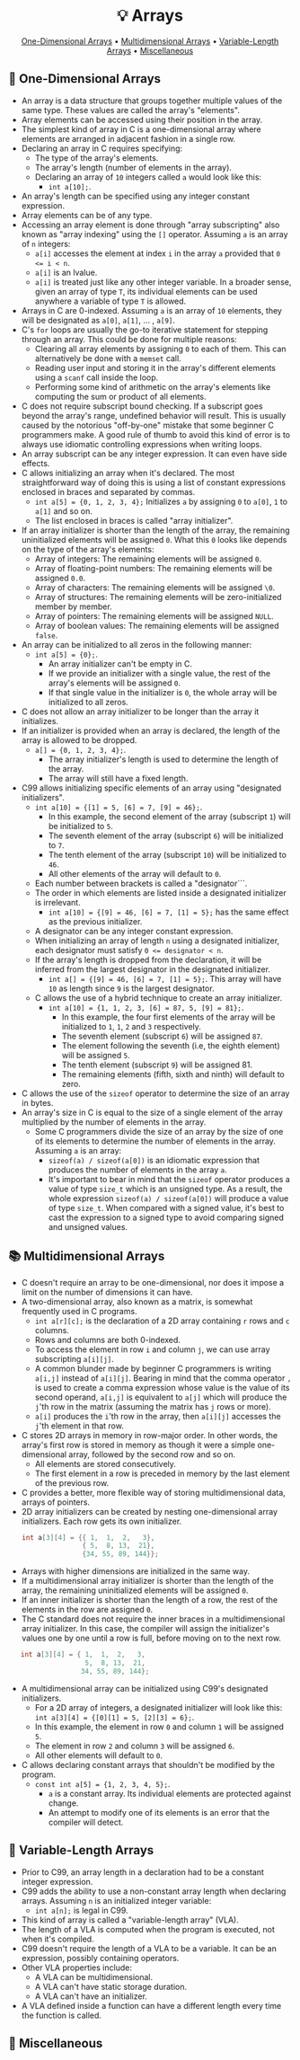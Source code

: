 <h1 align="center">💡<strong> Arrays</strong></h1>
<p align="center">
  <a href="#straight_ruler-one-dimensional-arrays">One-Dimensional Arrays</a> •
  <a href="#books-multidimensional-arrays">Multidimensional Arrays</a> •
  <a href="#rainbow-variable-length-arrays">Variable-Length Arrays</a> •
  <a href="#game_die-miscellaneous"> Miscellaneous</a>
</p>

## :straight_ruler: One-Dimensional Arrays

* An array is a data structure that groups together multiple values of the same type. These values are called the array's "elements".
* Array elements can be accessed using their position in the array.
* The simplest kind of array in C is a one-dimensional array where elements are arranged in adjacent fashion in a single row.
* Declaring an array in C requires specifying:
   * The type of the array's elements.
   * The array's length (number of elements in the array).
   * Declaring an array of ```10``` integers called ```a``` would look like this:
      * ```int a[10];```.
* An array's length can be specified using any integer constant expression.
* Array elements can be of any type.
* Accessing an array element is done through "array subscripting" also known as "array indexing" using the ```[]``` operator. Assuming ```a``` is an array of ```n``` integers:
   * ```a[i]``` accesses the element at index ```i``` in the array ```a``` provided that ```0 <= i < n```.
   * ```a[i]``` is an lvalue.
   * ```a[i]``` is treated just like any other integer variable. In a broader sense, given an array of type ```T```, its individual elements can be used anywhere a variable of type ```T``` is allowed.
* Arrays in C are 0-indexed. Assuming ```a``` is an array of ```10``` elements, they will be designated as ```a[0]```, ```a[1]```, ... , ```a[9]```.
* C's ```for``` loops are usually the go-to iterative statement for stepping through an array. This could be done for multiple reasons:
   * Clearing all array elements by assigning ```0``` to each of them. This can alternatively be done with a ```memset``` call.
   * Reading user input and storing it in the array's different elements using a ```scanf``` call inside the loop.
   * Performing some kind of arithmetic on the array's elements like computing the sum or product of all elements.
* C does not require subscript bound checking. If a subscript goes beyond the array's range, undefined behavior will result. This is usually caused by the notorious "off-by-one" mistake that some beginner C programmers make. A good rule of thumb to avoid this kind of error is to always use idiomatic controlling expressions when writing loops.
* An array subscript can be any integer expression. It can even have side effects.
* C allows initializing an array when it's declared. The most straightforward way of doing this is using a list of constant expressions enclosed in braces and separated by commas.
   * ```int a[5] = {0, 1, 2, 3, 4};``` Initializes ```a``` by assigning ```0``` to ```a[0]```, ```1``` to ```a[1]``` and so on.
   * The list enclosed in braces is called "array initializer".
* If an array initializer is shorter than the length of the array, the remaining uninitialized elements will be assigned ```0```. What this ```0``` looks like depends on the type of the array's elements:
   * Array of integers: The remaining elements will be assigned ```0```.
   * Array of floating-point numbers: The remaining elements will be assigned ```0.0```.
   * Array of characters: The remaining elements will be assigned ```\0```.
   * Array of structures: The remaining elements will be zero-initialized member by member.
   * Array of pointers: The remaining elements will be assigned ```NULL```.
   * Array of boolean values: The remaining elements will be assigned ```false```.
* An array can be initialized to all zeros in the following manner:
   * ```int a[5] = {0};```.
      * An array initializer can't be empty in C.
      * If we provide an initializer with a single value, the rest of the array's elements will be assigned ```0```.
      * If that single value in the initializer is ```0```, the whole array will be initialized to all zeros.
* C does not allow an array initializer to be longer than the array it initializes.
* If an initializer is provided when an array is declared, the length of the array is allowed to be dropped.
   * ```a[] = {0, 1, 2, 3, 4};```.
      * The array initializer's length is used to determine the length of the array.
      * The array will still have a fixed length.
* C99 allows initializing specific elements of an array using "designated initializers".
   * ```int a[10] = {[1] = 5, [6] = 7, [9] = 46};```.
      * In this example, the second element of the array (subscript ```1```) will be initialized to ```5```.
      * The seventh element of the array (subscript ```6```) will be initialized to ```7```.
      * The tenth element of the array (subscript ```10```) will be initialized to ```46```.
      * All other elements of the array will default to ```0```.
   * Each number between brackets is called a "designator```.
   * The order in which elements are listed inside a designated initializer is irrelevant.
      * ```int a[10] = {[9] = 46, [6] = 7, [1] = 5};``` has the same effect as the previous initializer.
   * A designator can be any integer constant expression.
   * When initializing an array of length ```n``` using a designated initializer, each designator must satisfy ```0 <= designator < n```.
   * If the array's length is dropped from the declaration, it will be inferred from the largest designator in the designated initializer.
      * ```int a[] = {[9] = 46, [6] = 7, [1] = 5};```. This array will have ```10``` as length since ```9``` is the largest designator.
   * C allows the use of a hybrid technique to create an array initializer.
      * ```int a[10] = {1, 1, 2, 3, [6] = 87, 5, [9] = 81};```.
         * In this example, the four first elements of the array will be initialized to ```1```, ```1```, ```2``` and ```3``` respectively.
         * The seventh element (subscript ```6```) will be assigned ```87```.
         * The element following the seventh (i.e, the eighth element) will be assigned ```5```.
         * The tenth element (subscript ```9```) will be assigned 81.
         * The remaining elements (fifth, sixth and ninth) will default to zero.
* C allows the use of the ```sizeof``` operator to determine the size of an array in bytes.
* An array's size in C is equal to the size of a single element of the array multiplied by the number of elements in the array.
   * Some C programmers divide the size of an array by the size of one of its elements to determine the number of elements in the array. Assuming ```a``` is an array:
      * ```sizeof(a) / sizeof(a[0])``` is an idiomatic expression that produces the number of elements in the array ```a```.
      * It's important to bear in mind that the ```sizeof``` operator produces a value of type ```size_t``` which is an unsigned type. As a result, the whole expression ```sizeof(a) / sizeof(a[0])``` will produce a value of type ```size_t```. When compared with a signed value, it's best to cast the expression to a signed type to avoid comparing signed and unsigned values.

## :books: Multidimensional Arrays

* C doesn't require an array to be one-dimensional, nor does it impose a limit on the number of dimensions it can have.
* A two-dimensional array, also known as a matrix, is somewhat frequently used in C programs.
   * ```int a[r][c];``` is the declaration of a 2D array containing ```r``` rows and ```c``` columns.
   * Rows and columns are both 0-indexed.
   * To access the element in row ```i``` and column ```j```, we can use array subscripting ```a[i][j]```.
   * A common blunder made by beginner C programmers is writing ```a[i,j]``` instead of ```a[i][j]```. Bearing in mind that the comma operator ```,``` is used to create a comma expression whose value is the value of its second operand, ```a[i,j]``` is equivalent to ```a[j]``` which will produce the ```j```'th row in the matrix (assuming the matrix has ```j``` rows or more).
   * ```a[i]``` produces the ```i```'th row in the array, then ```a[i][j]``` accesses the ```j```'th element in that row.
* C stores 2D arrays in memory in row-major order. In other words, the array's first row is stored in memory as though it were a simple one-dimensional array, followed by the second row and so on.
   * All elements are stored consecutively.
   * The first element in a row is preceded in memory by the last element of the previous row.
* C provides a better, more flexible way of storing multidimensional data, arrays of pointers.
* 2D array initializers can be created by nesting one-dimensional array initializers. Each row gets its own initializer.
   ```c
   int a[3][4] = {{ 1,  1,  2,   3},
                  { 5,  8, 13,  21},
                  {34, 55, 89, 144}};
   ```
* Arrays with higher dimensions are initialized in the same way.
* If a multidimensional array initializer is shorter than the length of the array, the remaining uninitialized elements will be assigned ```0```.
* If an inner initializer is shorter than the length of a row, the rest of the elements in the row are assigned ```0```.
* The C standard does not require the inner braces in a multidimensional array initializer. In this case, the compiler will assign the initializer's values one by one until a row is full, before moving on to the next row.
```c
   int a[3][4] = { 1,  1,  2,   3,
                   5,  8, 13,  21,
                  34, 55, 89, 144};
   ```
* A multidimensional array can be initialized using C99's designated initializers.
   * For a 2D array of integers, a designated initializer will look like this: ```int a[3][4] = {[0][1] = 5, [2][3] = 6};```.
   * In this example, the element in row ```0``` and column ```1``` will be assigned ```5```.
   * The element in row ```2``` and column ```3``` will be assigned ```6```.
   * All other elements will default to ```0```.
* C allows declaring constant arrays that shouldn't be modified by the program.
   * ```const int a[5] = {1, 2, 3, 4, 5};```.
      * ```a``` is a constant array. Its individual elements are protected against change.
      * An attempt to modify one of its elements is an error that the compiler will detect.

## :rainbow: Variable-Length Arrays

* Prior to C99, an array length in a declaration had to be a constant integer expression.
* C99 adds the ability to use a non-constant array length when declaring arrays. Assuming ```n``` is an initialized integer variable:
   * ```int a[n];``` is legal in C99.
* This kind of array is called a "variable-length array" (VLA).
* The length of a VLA is computed when the program is executed, not when it's compiled.
* C99 doesn't require the length of a VLA to be a variable. It can be an expression, possibly containing operators.
* Other VLA properties include:
   * A VLA can be multidimensional.
   * A VLA can't have static storage duration.
   * A VLA can't have an initializer.
* A VLA defined inside a function can have a different length every time the function is called.

## :game_die: Miscellaneous